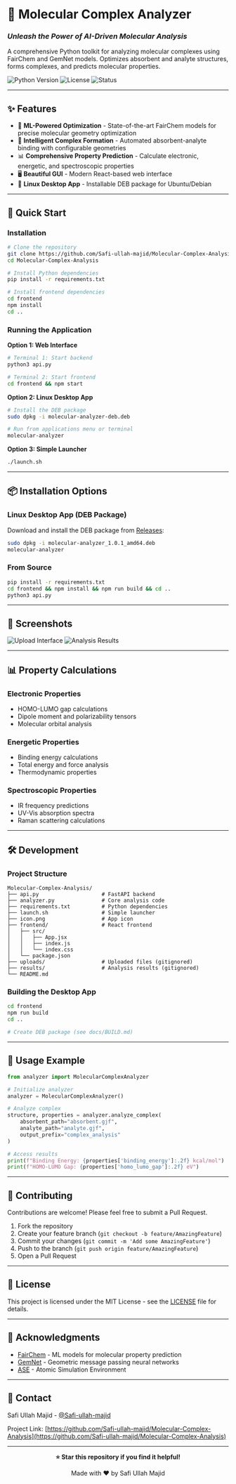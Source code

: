 # 🧬 Molecular Complex Analyzer

### *Unleash the Power of AI-Driven Molecular Analysis*

A comprehensive Python toolkit for analyzing molecular complexes using FairChem and GemNet models. Optimizes absorbent and analyte structures, forms complexes, and predicts molecular properties.

![Python Version](https://img.shields.io/badge/Python-3.8%2B-3776AB?style=for-the-badge&logo=python&logoColor=white)
![License](https://img.shields.io/badge/License-MIT-00C853?style=for-the-badge&logo=opensourceinitiative&logoColor=white)
![Status](https://img.shields.io/badge/Status-Active-brightgreen?style=for-the-badge)

---

## ✨ Features

- 🔬 **ML-Powered Optimization** - State-of-the-art FairChem models for precise molecular geometry optimization
- 🔗 **Intelligent Complex Formation** - Automated absorbent-analyte binding with configurable geometries
- 📊 **Comprehensive Property Prediction** - Calculate electronic, energetic, and spectroscopic properties
- 🖥️ **Beautiful GUI** - Modern React-based web interface
- 🐧 **Linux Desktop App** - Installable DEB package for Ubuntu/Debian

---

## 🚀 Quick Start

### Installation
```bash
# Clone the repository
git clone https://github.com/Safi-ullah-majid/Molecular-Complex-Analysis.git
cd Molecular-Complex-Analysis

# Install Python dependencies
pip install -r requirements.txt

# Install frontend dependencies
cd frontend
npm install
cd ..
```

### Running the Application

**Option 1: Web Interface**
```bash
# Terminal 1: Start backend
python3 api.py

# Terminal 2: Start frontend
cd frontend && npm start
```

**Option 2: Linux Desktop App**
```bash
# Install the DEB package
sudo dpkg -i molecular-analyzer-deb.deb

# Run from applications menu or terminal
molecular-analyzer
```

**Option 3: Simple Launcher**
```bash
./launch.sh
```

---

## 📦 Installation Options

### Linux Desktop App (DEB Package)

Download and install the DEB package from [Releases](https://github.com/Safi-ullah-majid/Molecular-Complex-Analysis/releases):
```bash
sudo dpkg -i molecular-analyzer_1.0.1_amd64.deb
molecular-analyzer
```

### From Source
```bash
pip install -r requirements.txt
cd frontend && npm install && npm run build && cd ..
python3 api.py
```

---

## 🎨 Screenshots

![Upload Interface](docs/screenshot1.png)
![Analysis Results](docs/screenshot2.png)

---

## 📊 Property Calculations

### Electronic Properties
- HOMO-LUMO gap calculations
- Dipole moment and polarizability tensors
- Molecular orbital analysis

### Energetic Properties
- Binding energy calculations
- Total energy and force analysis
- Thermodynamic properties

### Spectroscopic Properties
- IR frequency predictions
- UV-Vis absorption spectra
- Raman scattering calculations

---

## 🛠️ Development

### Project Structure
```
Molecular-Complex-Analysis/
├── api.py                    # FastAPI backend
├── analyzer.py               # Core analysis code
├── requirements.txt          # Python dependencies
├── launch.sh                 # Simple launcher
├── icon.png                  # App icon
├── frontend/                 # React frontend
│   ├── src/
│   │   ├── App.jsx
│   │   ├── index.js
│   │   └── index.css
│   └── package.json
├── uploads/                  # Uploaded files (gitignored)
├── results/                  # Analysis results (gitignored)
└── README.md
```

### Building the Desktop App
```bash
cd frontend
npm run build
cd ..

# Create DEB package (see docs/BUILD.md)
```

---

## 📄 Usage Example
```python
from analyzer import MolecularComplexAnalyzer

# Initialize analyzer
analyzer = MolecularComplexAnalyzer()

# Analyze complex
structure, properties = analyzer.analyze_complex(
    absorbent_path="absorbent.gjf",
    analyte_path="analyte.gjf",
    output_prefix="complex_analysis"
)

# Access results
print(f"Binding Energy: {properties['binding_energy']:.2f} kcal/mol")
print(f"HOMO-LUMO Gap: {properties['homo_lumo_gap']:.2f} eV")
```

---

## 🤝 Contributing

Contributions are welcome! Please feel free to submit a Pull Request.

1. Fork the repository
2. Create your feature branch (`git checkout -b feature/AmazingFeature`)
3. Commit your changes (`git commit -m 'Add some AmazingFeature'`)
4. Push to the branch (`git push origin feature/AmazingFeature`)
5. Open a Pull Request

---

## 📝 License

This project is licensed under the MIT License - see the [LICENSE](LICENSE) file for details.

---

## 🙏 Acknowledgments

- [FairChem](https://github.com/FAIR-Chem/fairchem) - ML models for molecular property prediction
- [GemNet](https://github.com/TUM-DAML/gemnet_pytorch) - Geometric message passing neural networks
- [ASE](https://wiki.fysik.dtu.dk/ase/) - Atomic Simulation Environment

---

## 📧 Contact

Safi Ullah Majid - [@Safi-ullah-majid](https://github.com/Safi-ullah-majid)

Project Link: [https://github.com/Safi-ullah-majid/Molecular-Complex-Analysis](https://github.com/Safi-ullah-majid/Molecular-Complex-Analysis)

---

<div align="center">

**⭐ Star this repository if you find it helpful!**

Made with ❤️ by Safi Ullah Majid

</div>

